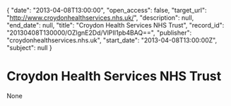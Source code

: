 {
  "date": "2013-04-08T13:00:00", 
  "open_access": false, 
  "target_url": "http://www.croydonhealthservices.nhs.uk/", 
  "description": null, 
  "end_date": null, 
  "title": "Croydon Health Services NHS Trust", 
  "record_id": "20130408T130000/OZlgnE2Dd/VlPII1pb4BAQ==", 
  "publisher": "croydonhealthservices.nhs.uk", 
  "start_date": "2013-04-08T13:00:00Z", 
  "subject": null
}

# Croydon Health Services NHS Trust

None